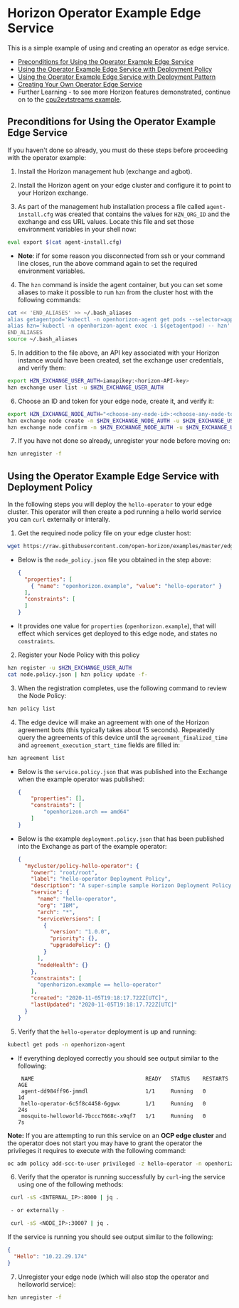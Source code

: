 # Horizon Operator Example Edge Service

This is a simple example of using and creating an operator as edge service.

- [Preconditions for Using the Operator Example Edge Service](#preconditions)
- [Using the Operator Example Edge Service with Deployment Policy](#using-operator-policy)
- [Using the Operator Example Edge Service with Deployment Pattern](PatternRegister.md)
- [Creating Your Own Operator Edge Service](CreateService.md)
- Further Learning - to see more Horizon features demonstrated, continue on to the [cpu2evtstreams example](../../evtstreams/cpu2evtstreams).

## <a id=preconditions></a> Preconditions for Using the Operator Example Edge Service

If you haven't done so already, you must do these steps before proceeding with the operator example:

1. Install the Horizon management hub (exchange and agbot).

2. Install the Horizon agent on your edge cluster and configure it to point to your Horizon exchange.

3. As part of the management hub installation process a file called `agent-install.cfg` was created that contains the values for `HZN_ORG_ID` and the exchange and css URL values. Locate this file and set those environment variables in your shell now:

  ```bash
  eval export $(cat agent-install.cfg)
  ```
 - **Note**: if for some reason you disconnected from ssh or your command line closes, run the above command again to set the required environment variables.
 
4. The `hzn` command is inside the agent container, but you can set some aliases to make it possible to run `hzn` from the cluster host with the following commands:
  ```bash
  cat << 'END_ALIASES' >> ~/.bash_aliases
  alias getagentpod='kubectl -n openhorizon-agent get pods --selector=app=agent -o jsonpath={.items[*].metadata.name}'
  alias hzn='kubectl -n openhorizon-agent exec -i $(getagentpod) -- hzn'
  END_ALIASES
  source ~/.bash_aliases
  ```

5. In addition to the file above, an API key associated with your Horizon instance would have been created, set the exchange user credentials, and verify them:
  ```bash
  export HZN_EXCHANGE_USER_AUTH=iamapikey:<horizon-API-key>
  hzn exchange user list -u $HZN_EXCHANGE_USER_AUTH
  ```

6. Choose an ID and token for your edge node, create it, and verify it:
  ```bash
  export HZN_EXCHANGE_NODE_AUTH="<choose-any-node-id>:<choose-any-node-token>"
  hzn exchange node create -n $HZN_EXCHANGE_NODE_AUTH -u $HZN_EXCHANGE_USER_AUTH
  hzn exchange node confirm -n $HZN_EXCHANGE_NODE_AUTH -u $HZN_EXCHANGE_USER_AUTH
  ```

7. If you have not done so already, unregister your node before moving on:
  ```bash
  hzn unregister -f
  ```

## <a id=using-operator-policy></a> Using the Operator Example Edge Service with Deployment Policy

In the following steps you will deploy the `hello-operator` to your edge cluster. This operator will then create a pod running a hello world service you can `curl` externally or interally.

1. Get the required node policy file on your edge cluster host:
  ```bash
  wget https://raw.githubusercontent.com/open-horizon/examples/master/edge/services/hello-operator/horizon/node.policy.json
  ```

- Below is the `node_policy.json` file you obtained in the step above:

  ```json
  {
    "properties": [
      { "name": "openhorizon.example", "value": "hello-operator" }
    ],
    "constraints": [
    ]
  }
  ```

- It provides one value for `properties` (`openhorizon.example`), that will effect which services get deployed to this edge node, and states no `constraints`.

2. Register your Node Policy with this policy
  ```bash
  hzn register -u $HZN_EXCHANGE_USER_AUTH
  cat node.policy.json | hzn policy update -f-
  ```

3. When the registration completes, use the following command to review the Node Policy:
  ```bash
  hzn policy list
  ```

4. The edge device will make an agreement with one of the Horizon agreement bots (this typically takes about 15 seconds). Repeatedly query the agreements of this device until the `agreement_finalized_time` and `agreement_execution_start_time` fields are filled in:
  ```bash
  hzn agreement list
  ```

- Below is the `service.policy.json` that was published into the Exchange when the example operator was published:

  ```json
  {
      "properties": [],
      "constraints": [
          "openhorizon.arch == amd64"
      ]
  }
  ```

- Below is the example `deployment.policy.json` that has been published into the Exchange as part of the example operator:

  ```json
  {
    "mycluster/policy-hello-operator": {
      "owner": "root/root",
      "label": "hello-operator Deployment Policy",
      "description": "A super-simple sample Horizon Deployment Policy",
      "service": {
        "name": "hello-operator",
        "org": "IBM",
        "arch": "*",
        "serviceVersions": [
          {
            "version": "1.0.0",
            "priority": {},
            "upgradePolicy": {}
          }
        ],
        "nodeHealth": {}
      },
      "constraints": [
        "openhorizon.example == hello-operator"
      ],
      "created": "2020-11-05T19:18:17.722Z[UTC]",
      "lastUpdated": "2020-11-05T19:18:17.722Z[UTC]"
    }
  }
  ```

5. Verify that the `hello-operator` deployment is up and running:
  ```bash
  kubectl get pods -n openhorizon-agent
  ```

- If everything deployed correctly you should see output similar to the following:

  ```
   NAME                                   READY   STATUS    RESTARTS   AGE
   agent-dd984ff96-jmmdl                  1/1     Running   0          1d
   hello-operator-6c5f8c4458-6ggwx        1/1     Running   0          24s
   mosquito-helloworld-7bccc7668c-x9qf7   1/1     Running   0          7s
   ```

**Note:** If you are attempting to run this service on an **OCP edge cluster** and the operator does not start you may have to grant the operator the privileges it requires to execute with the following command:
  ```bash
  oc adm policy add-scc-to-user privileged -z hello-operator -n openhorizon-agent
  ```

6. Verify that the operator is running successfully by `curl`-ing the service using one of the following methods:
  ```bash
   curl -sS <INTERNAL_IP>:8000 | jq .

   - or externally - 

   curl -sS <NODE_IP>:30007 | jq .
   ```

If the service is running you should see output similar to the following:
   ```json
   {
     "Hello": "10.22.29.174"
   }
   ```

7. Unregister your edge node (which will also stop the operator and helloworld service):

  ```bash
  hzn unregister -f
  ```
